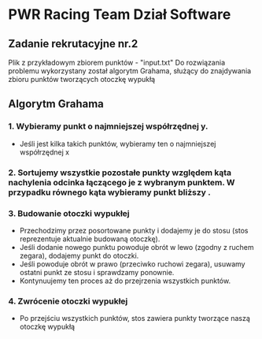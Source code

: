 # PWR Racing Team Dział Software
## Zadanie rekrutacyjne nr.2
Plik z przykładowym zbiorem punktów - "input.txt"
Do rozwiązania problemu wykorzystany został algorytm Grahama, służący do znajdywania zbioru punktów tworzących otoczkę wypukłą

## Algorytm Grahama
### 1. Wybieramy punkt o najmniejszej współrzędnej y.
- Jeśli jest kilka takich punktów, wybieramy ten o najmniejszej współrzędnej x
### 2. Sortujemy wszystkie pozostałe punkty względem kąta nachylenia odcinka łączącego je z wybranym punktem. W przypadku równego kąta wybieramy punkt bliższy .
### 3. Budowanie otoczki wypukłej
- Przechodzimy przez posortowane punkty i dodajemy je do stosu (stos reprezentuje aktualnie budowaną otoczkę).
- Jeśli dodanie nowego punktu powoduje obrót w lewo (zgodny z ruchem zegara), dodajemy punkt do otoczki.
- Jeśli powoduje obrót w prawo (przeciwko ruchowi zegara), usuwamy ostatni punkt ze stosu i sprawdzamy ponownie.
- Kontynuujemy ten proces aż do przejrzenia wszystkich punktów.
### 4. Zwrócenie otoczki wypukłej
- Po przejściu wszystkich punktów, stos zawiera punkty tworzące naszą otoczkę wypukłą
